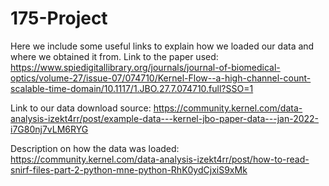 # 175-Project
Here we include some useful links to explain how we loaded our data and where we obtained it from. 
Link to the paper used:
https://www.spiedigitallibrary.org/journals/journal-of-biomedical-optics/volume-27/issue-07/074710/Kernel-Flow--a-high-channel-count-scalable-time-domain/10.1117/1.JBO.27.7.074710.full?SSO=1

Link to our data download source:
https://community.kernel.com/data-analysis-izekt4rr/post/example-data---kernel-jbo-paper-data---jan-2022-i7G80nj7vLM6RYG

Description on how the data was loaded:
https://community.kernel.com/data-analysis-izekt4rr/post/how-to-read-snirf-files-part-2-python-mne-python-RhK0ydCjxiS9xMk


